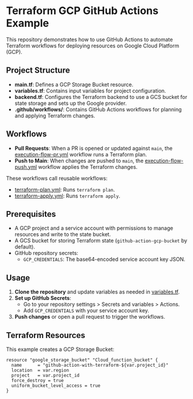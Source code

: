 # Terraform GCP GitHub Actions Example

This repository demonstrates how to use GitHub Actions to automate Terraform workflows for deploying resources on Google Cloud Platform (GCP).

## Project Structure

- **main.tf**: Defines a GCP Storage Bucket resource.
- **variables.tf**: Contains input variables for project configuration.
- **backend.tf**: Configures the Terraform backend to use a GCS bucket for state storage and sets up the Google provider.
- **.github/workflows/**: Contains GitHub Actions workflows for planning and applying Terraform changes.

## Workflows

- **Pull Requests**: When a PR is opened or updated against `main`, the [execution-flow-pr.yml](.github/workflows/execution-flow-pr.yml) workflow runs a Terraform plan.
- **Push to Main**: When changes are pushed to `main`, the [execution-flow-push.yml](.github/workflows/execution-flow-push.yml) workflow applies the Terraform changes.

These workflows call reusable workflows:
- [terraform-plan.yml](.github/workflows/terraform-plan.yml): Runs `terraform plan`.
- [terraform-apply.yml](.github/workflows/terraform-apply.yml): Runs `terraform apply`.

## Prerequisites

- A GCP project and a service account with permissions to manage resources and write to the state bucket.
- A GCS bucket for storing Terraform state (`github-action-gcp-bucket` by default).
- GitHub repository secrets:
  - `GCP_CREDENTIALS`: The base64-encoded service account key JSON.

## Usage

1. **Clone the repository** and update variables as needed in [variables.tf](variables.tf).
2. **Set up GitHub Secrets**:
   - Go to your repository settings > Secrets and variables > Actions.
   - Add `GCP_CREDENTIALS` with your service account key.
3. **Push changes** or open a pull request to trigger the workflows.

## Terraform Resources

This example creates a GCP Storage Bucket:

```hcl
resource "google_storage_bucket" "Cloud_function_bucket" {
  name      = "github-action-with-terraform-${var.project_id}"
  location  = var.region
  project   = var.project_id
  force_destroy = true
  uniform_bucket_level_access = true
}